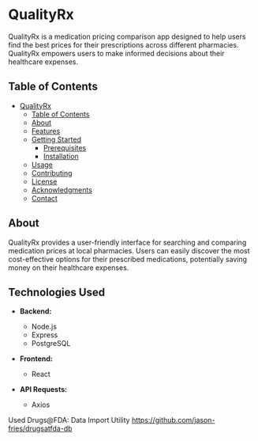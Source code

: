 # QualityRx

QualityRx is a medication pricing comparison app designed to help users find the best prices for their prescriptions across different pharmacies. QualityRx empowers users to make informed decisions about their healthcare expenses.

## Table of Contents

- [QualityRx](#QualityRx)
  - [Table of Contents](#table-of-contents)
  - [About](#about)
  - [Features](#features)
  - [Getting Started](#getting-started)
    - [Prerequisites](#prerequisites)
    - [Installation](#installation)
  - [Usage](#usage)
  - [Contributing](#contributing)
  - [License](#license)
  - [Acknowledgments](#acknowledgments)
  - [Contact](#contact)

## About

QualityRx provides a user-friendly interface for searching and comparing medication prices at local pharmacies. Users can easily discover the most cost-effective options for their prescribed medications, potentially saving money on their healthcare expenses.

## Technologies Used

- **Backend:**
  - Node.js
  - Express
  - PostgreSQL

- **Frontend:**
  - React

- **API Requests:**
  - Axios

<!-- ## Features

List the key features or functionalities of your project.

## Getting Started

Instructions for setting up your project locally. Break this into sections like Prerequisites and Installation.

### Prerequisites

List any software, libraries, or tools that need to be installed before your project can be used.

### Installation

Step-by-step guide on how to install and set up your project.

```bash
# Example command for installing dependencies
npm install -->

Used Drugs@FDA: Data Import Utility https://github.com/jason-fries/drugsatfda-db

